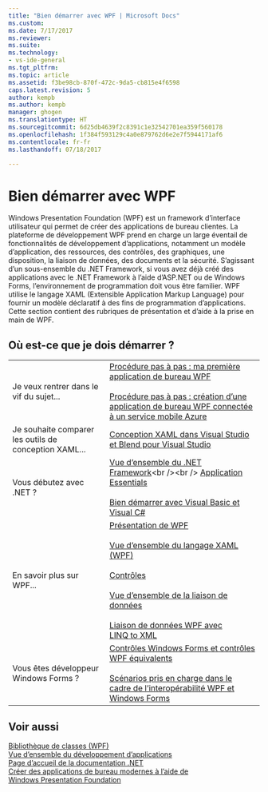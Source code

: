 ```yaml
---
title: "Bien démarrer avec WPF | Microsoft Docs"
ms.custom: 
ms.date: 7/17/2017
ms.reviewer: 
ms.suite: 
ms.technology:
- vs-ide-general
ms.tgt_pltfrm: 
ms.topic: article
ms.assetid: f3be98cb-870f-472c-9da5-cb815e4f6598
caps.latest.revision: 5
author: kempb
ms.author: kempb
manager: ghogen
ms.translationtype: HT
ms.sourcegitcommit: 6d25db4639f2c8391c1e32542701ea359f560178
ms.openlocfilehash: 1f384f593129c4a0e879762d6e2e7f5944171af6
ms.contentlocale: fr-fr
ms.lasthandoff: 07/18/2017

---
```

# <a name="getting-started-with-wpf"></a>Bien démarrer avec WPF
Windows Presentation Foundation (WPF) est un framework d’interface utilisateur qui permet de créer des applications de bureau clientes. La plateforme de développement WPF prend en charge un large éventail de fonctionnalités de développement d’applications, notamment un modèle d’application, des ressources, des contrôles, des graphiques, une disposition, la liaison de données, des documents et la sécurité. S’agissant d’un sous-ensemble du .NET Framework, si vous avez déjà créé des applications avec le .NET Framework à l’aide d’ASP.NET ou de Windows Forms, l’environnement de programmation doit vous être familier. WPF utilise le langage XAML (Extensible Application Markup Language) pour fournir un modèle déclaratif à des fins de programmation d’applications. Cette section contient des rubriques de présentation et d’aide à la prise en main de WPF.  
  
## <a name="where-should-i-start"></a>Où est-ce que je dois démarrer ?  
  
|||  
|-|-|  
|Je veux rentrer dans le vif du sujet...|[Procédure pas à pas : ma première application de bureau WPF](../designers/walkthrough-my-first-wpf-desktop-application2.md)<br /><br /> [Procédure pas à pas : création d’une application de bureau WPF connectée à un service mobile Azure](../designers/walkthrough-create-a-wpf-desktop-application-connected-to-an-azure-mobile-service.md)|  
| Je souhaite comparer les outils de conception XAML... |[Conception XAML dans Visual Studio et Blend pour Visual Studio](../designers/designing-xaml-in-visual-studio.md)|  
|Vous débutez avec .NET ?|[Vue d’ensemble du .NET Framework](https://msdn.microsoft.com/en-us/library/zw4w595w\(v=vs.140\).aspx)<br /><br /> [Application Essentials](/dotnet/standard/application-essentials)<br /><br /> [Bien démarrer avec Visual Basic et Visual C#](../ide/getting-started-with-visual-csharp-and-visual-basic.md)|  
|En savoir plus sur WPF...|[Présentation de WPF](../designers/introduction-to-wpf.md)<br /><br /> [Vue d’ensemble du langage XAML (WPF)](https://docs.microsoft.com/dotnet/framework/wpf/advanced/xaml-overview-wpf)<br /><br /> [Contrôles](https://docs.microsoft.com/dotnet/framework/wpf/controls/)<br /><br /> [Vue d’ensemble de la liaison de données](https://docs.microsoft.com/dotnet/framework/wpf/data/data-binding-overview)<br /><br /> [Liaison de données WPF avec LINQ to XML](../designers/wpf-data-binding-with-linq-to-xml.md)|  
|Vous êtes développeur Windows Forms ?|[Contrôles Windows Forms et contrôles WPF équivalents](https://docs.microsoft.com/dotnet/framework/wpf/advanced/windows-forms-controls-and-equivalent-wpf-controls)<br /><br /> [Scénarios pris en charge dans le cadre de l’interopérabilité WPF et Windows Forms](https://docs.microsoft.com/dotnet/framework/wpf/advanced/wpf-and-windows-forms-interoperation)|  
  
## <a name="see-also"></a>Voir aussi  
 [Bibliothèque de classes (WPF)](https://docs.microsoft.com/dotnet/framework/wpf/class-library-wpf)   
 [Vue d’ensemble du développement d’applications](https://docs.microsoft.com/dotnet/framework/wpf/app-development/index)   
 [Page d’accueil de la documentation .NET](https://docs.microsoft.com/dotnet/index)   
 [Créer des applications de bureau modernes à l’aide de Windows Presentation Foundation](../designers/create-modern-desktop-applications-with-windows-presentation-foundation.md)

